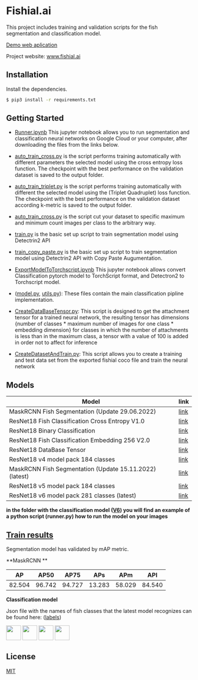 
# Fishial.ai

This project includes training and validation scripts for the fish segmentation and classification model.

[Demo web aplication](https://portal.fishial.ai/search/by-fishial-recognition)

Project website: www.fishial.ai

## Installation

Install the dependencies.

```sh
$ pip3 install -r requirements.txt
```

## Getting Started

* [Runner.ipynb](Runner.ipynb) This jupyter notebook allows you to run segmentation and classification neural networks on Google Cloud or your computer, after downloading the files from the links below.

* [auto_train_cross.py](train_scripts/classification/auto_train_cross.py) is the script performs training automatically with different parameters the selected model using the cross entropy loss function. The checkpoint with the best performance on the validation dataset is saved to the output folder.

* [auto_train_triplet.py](train_scripts/classification/auto_train_triplet.py) is the script performs training automatically with different the selected model using the (Triplet Quadruplet) loss function. The checkpoint with the best performance on the validation dataset according k-metric is saved to the output folder.

* [auto_train_cross.py](train_scripts/classification/auto_train_cross.py) is the script cut your dataset to specific maximum and minimum count images per class to the arbitrary way.

* [train.py](train_scripts/segmentation/train.py) is the basic set up script to train segmentation model using Detectrin2 API 

* [train_copy_paste.py](train_scripts/segmentation/train_copy_paste.py) is the basic set up script to train segmentation model using Detectrin2 API with Copy Paste Augumentation.

* [ExportModelToTorchscript.ipynb](helper/ExportModelToTorchscript.ipynb) This jupyter notebook allows convert Classification pytorch model to TorchScript format, and Detectron2 to Torchscript model.

* ([model.py](module/classification_package/src/model.py), [utils.py](module/classification_package/src/utils.py)): These files contain the main classification pipline implementation.

* [CreateDataBaseTensor.py](helper/classification/CreateDataBaseTensor.py): This script is designed to get the attachment tensor for a trained neural network, the resulting tensor has dimensions {number of classes * maximum number of images for one class * embedding dimension} for classes in which the number of attachments is less than in the maximum class, a tensor with a value of 100 is added in order not to affect for inference

* [CreateDatasetAndTrain.py](helper/classification/CreateDatasetAndTrain.ipynb): This script allows you to create a training and test data set from the exported fishial coco file and train the neural network

## Models

| Model | link  |
| ------------- | ------------- |
| MaskRCNN Fish Segmentation (Update 29.06.2022)  | [link](https://storage.googleapis.com/fishial-ml-resources/models_29.06.2022/model_0259999.pth) |
| ResNet18 Fish Classification Cross Entropy V1.0 | [link](https://storage.googleapis.com/fishial-ml-resources/final_cross_cross_entropy_0.9923599320882852_258571.0.ckpt) |
| ResNet18 Binary Classification  | [link](https://storage.cloud.google.com/fishial-ml-resources/binary_class.ckpt) |
| ResNet18 Fish Classification Embedding 256 V2.0  | [link](https://storage.googleapis.com/fishial-ml-resources/models_29.06.2022/full_256.ckpt) |
| ResNet18 DataBase Tensor  | [link](https://storage.googleapis.com/fishial-ml-resources/models_29.06.2022/train%2Btest_embedding.pt) |
| ResNet18 v4 model pack 184 classes | [link](https://storage.googleapis.com/fishial-ml-resources/classification_v5.zip) |
| MaskRCNN Fish Segmentation (Update 15.11.2022) (latest)  | [link](https://storage.googleapis.com/fishial-ml-resources/model_15_11_2022.pth) |
| ResNet18 v5 model pack 184 classes | [link](https://storage.googleapis.com/fishial-ml-resources/classification_22_12.zip) |
| ResNet18 v6 model pack 281 classes (latest) | [link](https://storage.googleapis.com/fishial-ml-resources/classification_fishial_30_06_2023.zip) |
**in the folder with the classification model ([V6](https://storage.googleapis.com/fishial-ml-resources/classification_fishial_30_06_2023.zip)) you will find an example of a python script (runner.py) how to run the model on your images**

## [Train results](train_scripts/README.md)


Segmentation model has validated by mAP metric.

**MaskRCNN **

| AP | AP50  | AP75 | APs | APm | APl | 
| ------------- | ------------- | ------------- | ------------- | ------------- | ------------- |
| 82.504  | 96.742 | 94.727 | 13.283 | 58.029 | 84.540 |


**Classification model**

Json file with the names of fish classes that the latest model recognizes can be found here: ([labels](labels.json)) 


<p float="left">
  <img src="https://fishial.ai/static/fishial_logo-2c651a547f55002df228d91f57178377.png" height="40" />
  <img src="https://wp.fishial.ai/wp-content/uploads/2020/08/68e6fe03-e654-4d15-9161-98715ff1f393.png" height="40" /> 
  <img src="https://wp.fishial.ai/wp-content/uploads/2021/01/WYE-Foundation-Full-Color.png" height="40" />
  <img src="https://wp.fishial.ai/wp-content/uploads/2019/08/dotcom-standard.png" height="40" />
</p>


## License

[MIT](https://choosealicense.com/licenses/mit/)

